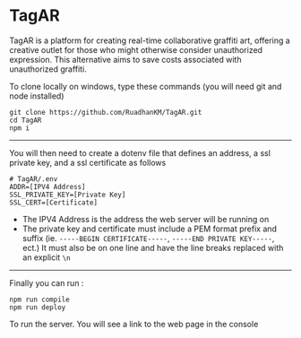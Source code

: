 # TagAR
TagAR is a platform for creating real-time collaborative graffiti art, offering a creative outlet for those who might otherwise consider unauthorized expression. This alternative aims to save costs associated with unauthorized graffiti.

To clone locally on windows, type these commands (you will need git and node installed)
```
git clone https://github.com/RuadhanKM/TagAR.git
cd TagAR
npm i
```
---
You will then need to create a dotenv file that defines an address, a ssl private key, and a ssl certificate as follows
```
# TagAR/.env
ADDR=[IPV4 Address]
SSL_PRIVATE_KEY=[Private Key]
SSL_CERT=[Certificate]
```
- The IPV4 Address is the address the web server will be running on
- The private key and certificate must include a PEM format prefix and suffix (ie. `-----BEGIN CERTIFICATE-----`, `-----END PRIVATE KEY-----`, ect.) It must also be on one line and have the line breaks replaced with an explicit `\n`
---
Finally you can run :
```
npm run compile
npm run deploy
```
To run the server. You will see a link to the web page in the console